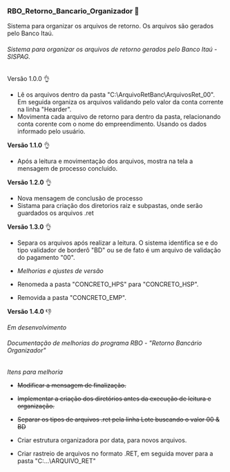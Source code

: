 ### RBO_Retorno_Bancario_Organizador 📂

Sistema para organizar os arquivos de retorno. Os arquivos são gerados pelo Banco Itaú.

###### Sistema para organizar os arquivos de retorno gerados pelo Banco Itaú - SISPAG.

Versão 1.0.0 👌

* Lê os arquivos dentro da pasta "C:\ArquivoRetBanc\ArquivosRet_00". Em seguida organiza os arquivos validando pelo valor da conta corrente na linha "Hearder".
* Movimenta cada arquivo de retorno para dentro da pasta, relacionando conta corente com o nome do empreendimento. Usando os dados informado pelo usuário.

**Versão 1.1.0** 👌

* Após a leitura e movimentação dos arquivos, mostra na tela a mensagem de processo concluído.

**Versão 1.2.0** 👌

* Nova mensagem de conclusão de processo
* Sistama para criação dos diretorios raiz e subpastas, onde serão guardados os arquivos .ret

**Versão 1.3.0** 👌

* Separa os arquivos após realizar a leitura. O sistema identifica se e do tipo validador de borderô "BD" ou se de fato é um arquivo de validação do pagamento "00".

* *Melhorias e ajustes de versão*
* Renomeda a pasta "CONCRETO_HPS" para "CONCRETO_HSP".
* Removida a pasta "CONCRETO_EMP".

**Versão 1.4.0** 👎

*Em desenvolvimento*

###### Documentação de melhorias do programa RBO - "Retorno Bancário Organizador"

*Itens para melhoria*

* ~~Modificar a mensagem de finalização.~~

* ~~Implementar a criação dos diretórios antes da execução de leitura e organização.~~

* ~~Separar os tipos de arquivos .ret pela linha Lote buscando o valor 00 & BD~~

* Criar estrutura organizadora por data, para novos arquivos.

* Criar rastreio de arquivos no formato .RET, em seguida mover para a pasta "C:...\ARQUIVO_RET"
